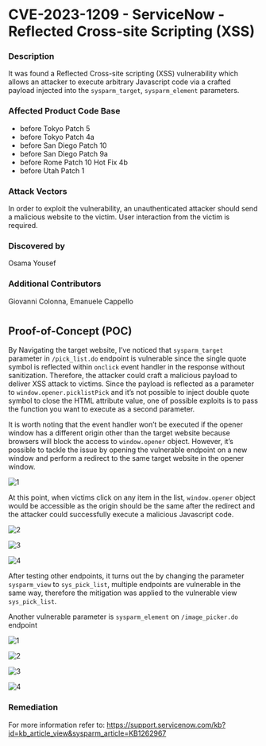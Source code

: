 # **CVE-2023-1209 - ServiceNow - Reflected Cross-site Scripting (XSS)**

### Description
It was found a Reflected Cross-site scripting (XSS) vulnerability which allows an attacker to execute arbitrary Javascript code via a crafted payload injected into the `sysparm_target`, `sysparm_element` parameters.

### Affected Product Code Base
* before Tokyo Patch 5
* before Tokyo Patch 4a
* before San Diego Patch 10
* before San Diego Patch 9a
* before Rome Patch 10 Hot Fix 4b
* before Utah Patch 1

### Attack Vectors
In order to exploit the vulnerability, an unauthenticated attacker should send a malicious website to the victim.
User interaction from the victim is required.

### Discovered by
Osama Yousef

### Additional Contributors
Giovanni Colonna, Emanuele Cappello


#
#


## **Proof-of-Concept (POC)**

By Navigating the target website, I’ve noticed that `sysparm_target` parameter in `/pick_list.do` endpoint is vulnerable since the single quote symbol is reflected within `onclick` event handler in the response without sanitization. Therefore, the attacker could craft a malicious payload to deliver XSS attack to victims.
Since the payload is reflected as a parameter to `window.opener.picklistPick` and it’s not possible to inject double quote symbol to close the HTML attribute value, one of possible exploits is to pass the function you want to execute as a second parameter.

It is worth noting that the event handler won’t be executed if the opener window has a different origin other than the target website because browsers will block the access to `window.opener` object. However, it’s possible to tackle the issue by opening the vulnerable endpoint on a new window and perform a redirect to the same target website in the opener window.

![1](https://github.com/CapgeminiCisRedTeam/CVE_Review/assets/132057950/44b4190c-93e6-47ce-aecd-6f2b31de4e6f)

At this point, when victims click on any item in the list, `window.opener` object would be accessible as the origin should be the same after the redirect and the attacker could successfully execute a malicious Javascript code.

![2](https://github.com/CapgeminiCisRedTeam/CVE_Review/assets/132057950/7b7bc169-0e78-47fb-a2dd-a4ecf36dabcc)

![3](https://github.com/CapgeminiCisRedTeam/CVE_Review/assets/132057950/8885f293-ffea-482e-87f7-b1a324606d4d)

![4](https://github.com/CapgeminiCisRedTeam/CVE_Review/assets/132057950/3e0c2a79-d967-4c0d-86a4-cad526edcf8f)


After testing other endpoints, it turns out the by changing the parameter `sysparm_view` to `sys_pick_list`, multiple endpoints are vulnerable in the same way, therefore the mitigation was applied to the vulnerable view `sys_pick_list`.

Another vulnerable parameter is `sysparm_element` on `/image_picker.do` endpoint

![1](https://github.com/CapgeminiCisRedTeam/CVE_Review/assets/132057950/6fb22b0c-a77c-4b93-a402-7e46257e1bb8)

![2](https://github.com/CapgeminiCisRedTeam/CVE_Review/assets/132057950/a7df0322-a51e-4512-8ccf-3c9b33d3efde)

![3](https://github.com/CapgeminiCisRedTeam/CVE_Review/assets/132057950/b88a636c-7bcc-4871-bc84-f9d45f250107)

![4](https://github.com/CapgeminiCisRedTeam/CVE_Review/assets/132057950/25602f1c-89e2-47a3-9e09-017bdd7affe8)

### Remediation
For more information refer to: https://support.servicenow.com/kb?id=kb_article_view&sysparm_article=KB1262967


